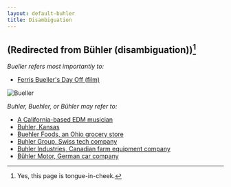 ```yaml
---
layout: default-buhler
title: Disambiguation
--- 
```


## (Redirected from Bühler (disambiguation))[^1]

*Bueller refers most importantly to:*

* [Ferris Bueller's Day Off (film)](https://en.wikipedia.org/wiki/Ferris_Bueller%27s_Day_Off)

![Bueller](/image/buhler.jpg)

*Buhler, Buehler, or Bühler may refer to:*

* [A California-based EDM musician](https://www.facebook.com/keithbuhler)
* [Buhler, Kansas](https://en.wikipedia.org/wiki/Buhler,_Kansas)
* [Buehler Foods, an Ohio grocery store](https://en.wikipedia.org/wiki/Buehler_Food_Markets_Inc.)
* [Buhler Group, Swiss tech company](https://en.wikipedia.org/wiki/Buhler_Group)
* [Buhler Industries, Canadian farm equipment company](https://en.wikipedia.org/wiki/Buhler_Industries)
* [Bühler Motor, German car company](https://en.wikipedia.org/wiki/B%C3%BChler_Motor) 

[^1]: Yes, this page is tongue-in-cheek.